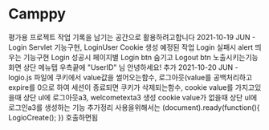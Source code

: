 # Camppy
평가용 프로젝트
작업 기록을 남기는 공간으로 활용하려고합니다
2021-10-19
JUN - Login Servlet 기능구현, LoginUser Cookie 생성
      예정된 작업 
      Login 실패시 alert 띄우는 기능구현
      Login 성공시 페이지별 Login btn 숨기고 Logout btn 노출시키는기능
      화면 상단 메뉴탭 우측끝에 "UserID" 님 안녕하세요! 추가
2021-10-20
JUN - logio.js 파일에 쿠키에서 value값을 썰어오는함수,
      로그아웃(value를 공백처리하고 expire를 0으로 하여 세션이 종료되면 쿠키가 삭제되는함수,
      cookie value를 가지고있을때 상단 ul에 로그아웃a3, welcometexta3 생성
      cookie value가 없을때 상단 ul에 로그인a3를 생성하는 기능 추가정리
      사용을위해서는 (document).ready(function(){ LogioCreate(); }) 호출하면됨
      
